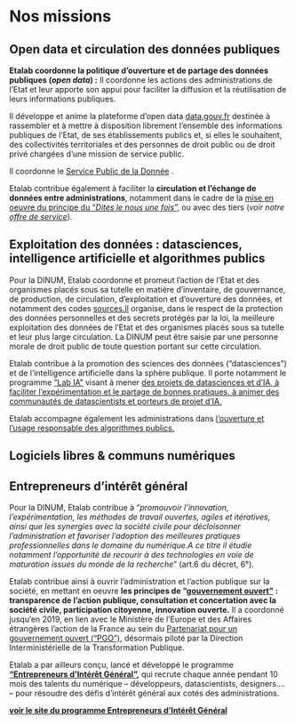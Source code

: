 # Nos missions

## Open data et circulation des données publiques

**Etalab coordonne la politique d’ouverture et de partage des données publiques (**_**open data**_**) :** Il coordonne les actions des administrations de l’Etat et leur apporte son appui pour faciliter la diffusion et la réutilisation de leurs informations publiques.

Il développe et anime la plateforme d’open data [data.gouv.fr](http://www.data.gouv.fr) destinée à rassembler et à mettre à disposition librement l’ensemble des informations publiques de l’Etat, de ses établissements publics et, si elles le souhaitent, des collectivités territoriales et des personnes de droit public ou de droit privé chargées d’une mission de service public.

Il coordonne le [Service Public de la Donnée](https://www.data.gouv.fr/fr/reference) .

Etalab contribue également à faciliter la **circulation et l’échange de données entre administrations**, notamment dans le cadre de la [mise en oeuvre du principe du “_Dites le nous une fois”,_](https://www.numerique.gouv.fr/produits-services/guichet-dites-le-nous-une-fois/) ou avec des tiers (_voir notre_ [_offre de service_](https://www.numerique.gouv.fr/produits-services/guichet-dites-le-nous-une-fois/)).

## **Exploitation des données : datasciences, intelligence artificielle et algorithmes publics**

Pour la DINUM, Etalab coordonne et promeut l’action de l’Etat et des organismes placés sous sa tutelle en matière d’inventaire, de gouvernance, de production, de circulation, d’exploitation et d’ouverture des données, et notamment des codes [sources.Il](http://sources.il) organise, dans le respect de la protection des données personnelles et des secrets protégés par la loi, la meilleure exploitation des données de l’Etat et des organismes placés sous sa tutelle et leur plus large circulation. La DINUM peut être saisie par une personne morale de droit public de toute question portant sur cette circulation.

Etalab contribue à la promotion des sciences des données (“datasciences”) et de l’intelligence artificielle dans la sphère publique. Il porte notamment le programme [“Lab IA”](https://www.etalab.gouv.fr/datasciences-et-intelligence-artificielle) visant à mener [des projets de datasciences et d’IA, à faciliter l’expérimentation et le partage de bonnes pratiques, à animer des communautés de datascientists et porteurs de projet d’IA.](https://www.etalab.gouv.fr/datasciences-et-intelligence-artificielle)

Etalab accompagne également les administrations dans [l’ouverture et l’usage responsable des algorithmes publics.](https://www.etalab.gouv.fr/algorithmes-publics)

## Logiciels libres & communs numériques

## Entrepreneurs d’intérêt général

Pour la DINUM, Etalab contribue à “_promouvoir l’innovation, l’expérimentation, les méthodes de travail ouvertes, agiles et itératives, ainsi que les synergies avec la société civile pour décloisonner l’administration et favoriser l’adoption des meilleures pratiques professionnelles dans le domaine du numérique.A ce titre il étudie notamment l’opportunité de recourir à des technologies en voie de maturation issues du monde de la recherche_” (art.6 du décret, 6°).

Etalab contribue ainsi à ouvrir l’administration et l’action publique sur la société, en mettant en oeuvre **les principes de “**[**gouvernement ouvert”**](https://www.etalab.gouv.fr/gouvernement-ouvert) **: transparence de l’action publique, consultation et concertation avec la société civile, participation citoyenne, innovation ouverte.** Il a coordonné jusqu’en 2019, en lien avec le Ministère de l’Europe et des Affaires étrangères l’action de la France au sein du [Partenariat pour un gouvernement ouvert (“PGO”),](https://www.etalab.gouv.fr/ogp) désormais piloté par la Direction Interministérielle de la Transformation Publique.

Etalab a par ailleurs conçu, lancé et développé le programme [**“Entrepreneurs d’Intérêt Général”,**](https://entrepreneur-interet-general.etalab.gouv.fr) qui recrute chaque année pendant 10 mois des talents du numérique – développeurs, datascientists, designers…. – pour résoudre des défis d’intérêt général aux cotés des administrations.

[**voir le site du programme Entrepreneurs d’Intérêt Général**](https://entrepreneur-interet-general.etalab.gouv.fr/index.html)
